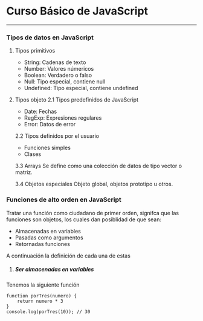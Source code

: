 # Curso Básico de JavaScript
---
### Tipos de datos en JavaScript

1. Tipos primitivos
    - String: Cadenas de texto
    - Number: Valores númericos
    - Boolean: Verdadero o falso
    - Null: Tipo especial, contiene null
    - Undefined: Tipo especial, contiene undefined

2. Tipos objeto
    2.1 Tipos predefinidos de JavaScript
    - Date: Fechas
    - RegExp: Expresiones regulares
    - Error: Datos de error

   2.2 Tipos definidos por el usuario
   - Funciones simples
   - Clases

    3.3 Arrays
    Se define como una colección de datos de tipo vector o matriz.

    3.4 Objetos especiales
    Objeto global, objetos prototipo u otros.

### Funciones de alto orden en JavaScript
 Tratar una función como ciudadano de primer orden, signifca que las funciones son objetos, los cuales dan posiblidad de que sean:
 * Almacenadas en variables
 * Pasadas como argumentos
 * Retornadas funciones

A continuación la definición de cada una de estas

1. ##### Ser almacenadas en variables
Tenemos la siguiente función
```
function porTres(numero) {
    return numero * 3
}
console.log(porTres(10)); // 30
```
